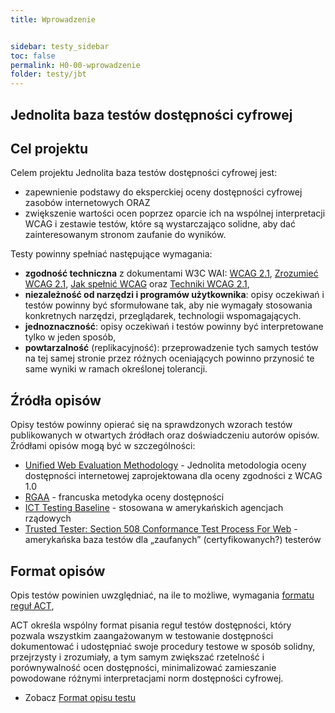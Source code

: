 ```yaml
---
title: Wprowadzenie


sidebar: testy_sidebar
toc: false
permalink: H0-00-wprowadzenie
folder: testy/jbt
---
```


## Jednolita baza testów dostępności cyfrowej

## Cel projektu
Celem projektu Jednolita baza testów dostępności cyfrowej jest:
- zapewnienie podstawy do eksperckiej oceny dostępności cyfrowej zasobów internetowych ORAZ
- zwiększenie wartości ocen poprzez oparcie ich na wspólnej interpretacji WCAG i zestawie testów, które są wystarczająco solidne, aby dać zainteresowanym stronom zaufanie do wyników.

Testy powinny spełniać następujące wymagania:
- **zgodność techniczna** z dokumentami W3C WAI: [WCAG 2.1](https://www.w3.org/TR/WCAG21/), [Zrozumieć WCAG 2.1](https://www.w3.org/WAI/WCAG21/Understanding/), [Jak spełnić WCAG](https://wcag.lepszyweb.pl) oraz [Techniki WCAG 2.1](https://www.w3.org/WAI/WCAG21/Techniques/#techniques),
- **niezależność od narzędzi i programów użytkownika**: opisy oczekiwań i testów powinny być sformułowane tak, aby nie wymagały stosowania konkretnych narzędzi, przeglądarek, technologii wspomagających.
- **jednoznaczność**: opisy oczekiwań i testów powinny być interpretowane tylko w jeden sposób,    
- **powtarzalność** (replikacyjność): przeprowadzenie tych samych testów na tej samej stronie przez różnych oceniających powinno przynosić te same wyniki w ramach określonej tolerancji.

## Źródła opisów
Opisy testów powinny opierać się na sprawdzonych wzorach testów publikowanych w otwartych źródłach oraz doświadczeniu autorów opisów. Źródłami opisów mogą być w szczególności:
- [Unified Web Evaluation Methodology](http://www.wabcluster.org/uwem1_2/) - Jednolita metodologia oceny dostępności internetowej zaprojektowana dla oceny zgodności z WCAG 1.0
- [RGAA](https://rgaa.lepszyweb.pl) - francuska metodyka oceny dostępności
- [ICT Testing Baseline](https://section508coordinators.github.io/ICTTestingBaseline/) - stosowana w amerykańskich agencjach rządowych  
- [Trusted Tester: Section 508 Conformance Test Process For Web](https://section508coordinators.github.io/TrustedTester/) - amerykańska baza testów dla „zaufanych” (certyfikowanych?) testerów

## Format opisów
Opis testów powinien uwzględniać, na ile to możliwe, wymagania [formatu reguł ACT](https://w3c.github.io/wcag-act/act-rules-format.html),

ACT określa wspólny format pisania reguł testów dostępności, który pozwala wszystkim zaangażowanym w testowanie dostępności dokumentować i udostępniać swoje procedury testowe w sposób solidny, przejrzysty i zrozumiały, a tym samym zwiększać rzetelność i porównywalność ocen dostępności, minimalizować zamieszanie powodowane różnymi interpretacjami norm dostępności cyfrowej.

- Zobacz [Format opisu testu](testy/szablon_opisu_testu.md)
